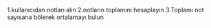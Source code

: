 1.kullanıcıdan notları alın
2.notların toplamını hesaplayın
3.Toplamı not sayısana bölerek ortalamayı bulun